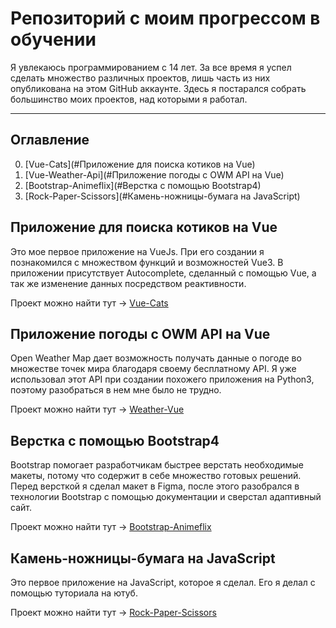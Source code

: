 # Репозиторий с моим прогрессом в обучении
Я увлекаюсь программированием с 14 лет. За все время я успел сделать множество различных проектов, лишь часть из них опубликована на этом GitHub аккаунте. Здесь я постарался собрать большинство моих проектов, над которыми я работал.

____
## Оглавление

0. [Vue-Cats](#Приложение для поиска котиков на Vue)
1. [Vue-Weather-Api](#Приложение погоды с OWM API на Vue)
2. [Bootstrap-Animeflix](#Верстка с помощью Bootstrap4)
3. [Rock-Paper-Scissors](#Камень-ножницы-бумага на JavaScript)

## Приложение для поиска котиков на Vue
Это мое первое приложение на VueJs. При его создании я познакомился с множеством функций и возможностей Vue3. В приложении присутствует Autocomplete, сделанный с помощью Vue, а так же изменение данных посредством реактивности.

Проект можно найти тут -> [Vue-Cats](https://github.com/objoracoda/vue3-cats)

## Приложение погоды с OWM API на Vue
Open Weather Map дает возможность получать данные о погоде во множестве точек мира благодаря своему бесплатному API. Я уже использовал этот API при создании похожего приложения на Python3, поэтому разобраться в нем мне было не трудно. 

Проект можно найти тут -> [Weather-Vue](https://github.com/objoracoda/vue-weather-api)

## Верстка с помощью Bootstrap4
Bootstrap помогает разработчикам быстрее верстать необходимые макеты, потому что содержит в себе множество готовых решений. Перед версткой я сделал макет в Figma, после этого разобрался в технологии Bootstrap с помощью документации и сверстал адаптивный сайт.

Проект можно найти тут -> [Bootstrap-Animeflix](https://github.com/objoracoda/bootstrap-animeflix-page)

## Камень-ножницы-бумага на JavaScript
Это первое приложение на JavaScript, которое я сделал. Его я делал с помощью туториала на ютуб. 

Проект можно найти тут -> [Rock-Paper-Scissors](https://github.com/tarasovdev/Rock-Paper-Scissors)
